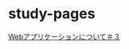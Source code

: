 # study-pages

<a href="https://github.com/sekken64/study-pages/blob/master/PITCHME.md" target="_blank">Webアプリケーションについて＃３</a>

